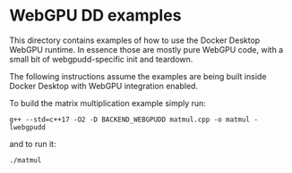 # WebGPU DD examples

This directory contains examples of how to use the Docker Desktop WebGPU
runtime. In essence those are mostly pure WebGPU code, with a small bit of
webgpudd-specific init and teardown.

The following instructions assume the examples are being built inside Docker
Desktop with WebGPU integration enabled.

To build the matrix multiplication example simply run:

    g++ --std=c++17 -O2 -D BACKEND_WEBGPUDD matmul.cpp -o matmul -lwebgpudd

and to run it:

    ./matmul
